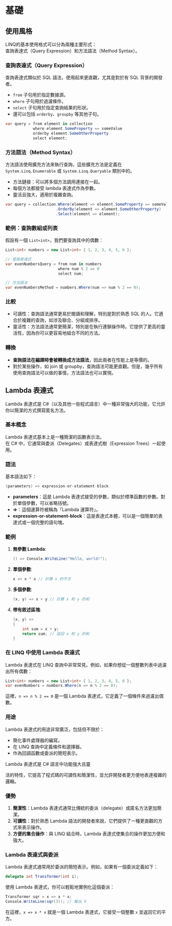 # 基礎

## 使用風格

LINQ的基本使用格式可以分為兩種主要形式：  
查詢表達式（Query Expression）和方法語法（Method Syntax）。

### 查詢表達式（Query Expression）

查詢表達式類似於 SQL 語法，使用起來更直觀，尤其是對於有 SQL 背景的開發者。

- `from` 子句用於指定數據源。
- `where` 子句用於過濾條件。
- `select` 子句用於指定查詢結果的形狀。
- 還可以包括 `orderby`、`groupby` 等其他子句。

```csharp
var query = from element in collection
            where element.SomeProperty == someValue
            orderby element.SomeOtherProperty
            select element;
```

### 方法語法（Method Syntax）

方法語法使用擴充方法來執行查詢，這些擴充方法是定義在 `System.Linq.Enumerable` 或 `System.Linq.Queryable` 類別中的。

- 方法鏈接：可以將多個方法調用連接在一起。
- 每個方法都接受 lambda 表達式作為參數。
- 靈活且強大，適用於複雜查詢。

```csharp
var query = collection.Where(element => element.SomeProperty == someValue)
                      .OrderBy(element => element.SomeOtherProperty)
                      .Select(element => element);
```

### 範例：查詢數組或列表

假設有一個 `List<int>`，我們要查詢其中的偶數：

```csharp
List<int> numbers = new List<int> { 1, 2, 3, 4, 5, 6 };

// 查詢表達式
var evenNumbersQuery = from num in numbers
                       where num % 2 == 0
                       select num;

// 方法語法
var evenNumbersMethod = numbers.Where(num => num % 2 == 0);
```

### 比較

- 可讀性：查詢語法通常更易於閱讀和理解，特別是對於熟悉 SQL 的人。它適合於複雜的查詢，如涉及聯合、分組或排序。
- 靈活性：方法語法通常更簡潔，特別是在執行連鎖操作時。它提供了更高的靈活性，因為你可以更容易地組合不同的方法。

### 轉換

- **查詢語法在編譯時會被轉換成方法語法**，因此兩者在性能上是等價的。
- 對於某些操作，如 join 或 groupby，查詢語法可能更直觀。但是，幾乎所有使用查詢語法可以做的事情，方法語法也可以實現。

## Lambda 表達式

Lambda 表達式是 C#（以及其他一些程式語言）中一種非常強大的功能，它允許你以簡潔的方式撰寫匿名方法。

### 基本概念

Lambda 表達式基本上是一種簡潔的函數表示法。  
在 C# 中，它通常與委派（Delegates）或表達式樹（Expression Trees）一起使用。

### 語法

基本語法如下：

```csharp
(parameters) => expression-or-statement-block
```

- **parameters**：這是 Lambda 表達式接受的參數，類似於標準函數的參數。對於單個參數，可以省略括號。
- **=>**：這個運算符被稱為「Lambda 運算符」。
- **expression-or-statement-block**：這是表達式本體，可以是一個簡單的表達式或一個完整的語句塊。

### 範例

1. **無參數 Lambda**:

   ```csharp
   () => Console.WriteLine("Hello, world!");
   ```

2. **單個參數**:

   ```csharp
   x => x * x // 計算 x 的平方
   ```

3. **多個參數**:

   ```csharp
   (x, y) => x + y // 計算 x 和 y 的和
   ```

4. **帶有敘述區塊**:

   ```csharp
   (x, y) => 
   {
       int sum = x + y;
       return sum; // 返回 x 和 y 的和
   }
   ```

### 在 LINQ 中使用 Lambda 表達式

Lambda 表達式在 LINQ 查詢中非常常見。例如，如果你想從一個整數列表中過濾出所有偶數：

```csharp
List<int> numbers = new List<int> { 1, 2, 3, 4, 5, 6 };
var evenNumbers = numbers.Where(n => n % 2 == 0);
```

這裡，`n => n % 2 == 0` 是一個 Lambda 表達式，它定義了一個條件來過濾出偶數。

### 用途

Lambda 表達式的用途非常廣泛，包括但不限於：

- 簡化事件處理器的編寫。
- 在 LINQ 查詢中定義條件和選擇器。
- 作為回調函數或委派的簡短表示。

Lambda 表達式是 C# 語言中功能強大且靈

活的特性，它提高了程式碼的可讀性和簡潔性，並允許開發者更方便地表達複雜的邏輯。

### 優勢

1. **簡潔性**：Lambda 表達式通常比傳統的委派（delegate）或匿名方法更加簡潔。
2. **可讀性**：對於熟悉 Lambda 語法的開發者來說，它們提供了一種更直觀的方式來表示操作。
3. **方便的集合操作**：與 LINQ 結合時，Lambda 表達式使集合的操作更加方便和強大。

### Lambda 表達式與委派

Lambda 表達式通常用於委派的簡短表示。例如，如果有一個委派定義如下：

```csharp
delegate int Transformer(int i);
```

使用 Lambda 表達式，你可以輕鬆地實例化這個委派：

```csharp
Transformer sqr = x => x * x;
Console.WriteLine(sqr(3)); // 輸出 9
```

在這裡，`x => x * x` 就是一個 Lambda 表達式，它接受一個整數 `x` 並返回它的平方。
